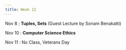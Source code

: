 ```yaml
---
title: Week 12
---
```


Nov 8
: **Tuples, Sets** (Guest Lecture by Sonam Benakatti)
  
Nov 10
: **Computer Science Ethics**

Nov 11
: No Class, Veterans Day